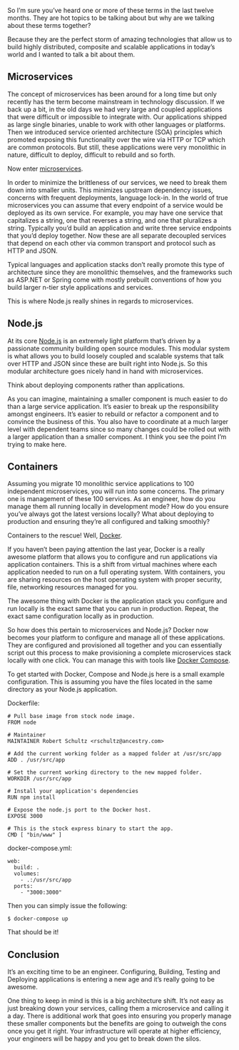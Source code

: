 So I’m sure you’ve heard one or more of these terms in the last twelve months. They are hot topics to be talking about but why are we talking about these terms together?

Because they are the perfect storm of amazing technologies that allow us to build highly distributed, composite and scalable applications in today’s world and I wanted to talk a bit about them.

## Microservices

The concept of microservices has been around for a long time but only recently has the term become mainstream in technology discussion. If we back up a bit, in the old days we had very large and coupled applications that were difficult or impossible to integrate with. Our applications shipped as large single binaries, unable to work with other languages or platforms. Then we introduced service oriented architecture (SOA) principles which promoted exposing this functionality over the wire via HTTP or TCP which are common protocols. But still, these applications were very monolithic in nature, difficult to deploy, difficult to rebuild and so forth.

Now enter [microservices](http://martinfowler.com/articles/microservices.html).

In order to minimize the brittleness of our services, we need to break them down into smaller units. This minimizes upstream dependency issues, concerns with frequent deployments, language lock-in. In the world of true microservices you can assume that every endpoint of a service would be deployed as its own service. For example, you may have one service that capitalizes a string, one that reverses a string, and one that pluralizes a string. Typically you’d build an application and write three service endpoints that you’d deploy together. Now these are all separate decoupled services that depend on each other via common transport and protocol such as HTTP and JSON.

Typical languages and application stacks don’t really promote this type of architecture since they are monolithic themselves, and the frameworks such as ASP.NET or Spring come with mostly prebuilt conventions of how you build larger n-tier style applications and services.

This is where Node.js really shines in regards to microservices.

## Node.js

At its core [Node.js](https://nodejs.org) is an extremely light platform that’s driven by a passionate community building open source modules. This modular system is what allows you to build loosely coupled and scalable systems that talk over HTTP and JSON since these are built right into Node.js. So this modular architecture goes nicely hand in hand with microservices.

Think about deploying components rather than applications.

As you can imagine, maintaining a smaller component is much easier to do than a large service application. It’s easier to break up the responsibility amongst engineers. It’s easier to rebuild or refactor a component and to convince the business of this. You also have to coordinate at a much larger level with dependent teams since so many changes could be rolled out with a larger application than a smaller component. I think you see the point I’m trying to make here.

## Containers

Assuming you migrate 10 monolithic service applications to 100 independent microservices, you will run into some concerns. The primary one is management of these 100 services. As an engineer, how do you manage them all running locally in development mode? How do you ensure you’ve always got the latest versions locally? What about deploying to production and ensuring they’re all configured and talking smoothly?

Containers to the rescue! Well, [Docker](http://docker.com).

If you haven’t been paying attention the last year, Docker is a really awesome platform that allows you to configure and run applications via application containers. This is a shift from virtual machines where each application needed to run on a full operating system. With containers, you are sharing resources on the host operating system with proper security, file, networking resources managed for you.

The awesome thing with Docker is the application stack you configure and run locally is the exact same that you can run in production. Repeat, the exact same configuration locally as in production.

So how does this pertain to microservices and Node.js? Docker now becomes your platform to configure and manage all of these applications. They are configured and provisioned all together and you can essentially script out this process to make provisioning a complete microservices stack locally with one click. You can manage this with tools like [Docker Compose](https://github.com/docker/compose).

To get started with Docker, Compose and Node.js here is a small example configuration. This is assuming you have the files located in the same directory as your Node.js application.

Dockerfile:
```
# Pull base image from stock node image.
FROM node

# Maintainer
MAINTAINER Robert Schultz <rschultz@ancestry.com>

# Add the current working folder as a mapped folder at /usr/src/app
ADD . /usr/src/app

# Set the current working directory to the new mapped folder.
WORKDIR /usr/src/app

# Install your application's dependencies
RUN npm install

# Expose the node.js port to the Docker host.
EXPOSE 3000

# This is the stock express binary to start the app.
CMD [ "bin/www" ]
```

docker-compose.yml:
```
web:
  build: .
  volumes:
    - .:/usr/src/app
  ports:
    - "3000:3000"
```

Then you can simply issue the following:
```
$ docker-compose up
```

That should be it!

## Conclusion

It’s an exciting time to be an engineer. Configuring, Building, Testing and Deploying applications is entering a new age and it’s really going to be awesome.

One thing to keep in mind is this is a big architecture shift. It’s not easy as just breaking down your services, calling them a microservice and calling it a day. There is additional work that goes into ensuring you properly manage these smaller components but the benefits are going to outweigh the cons once you get it right. Your infrastructure will operate at higher efficiency, your engineers will be happy and you get to break down the silos.
